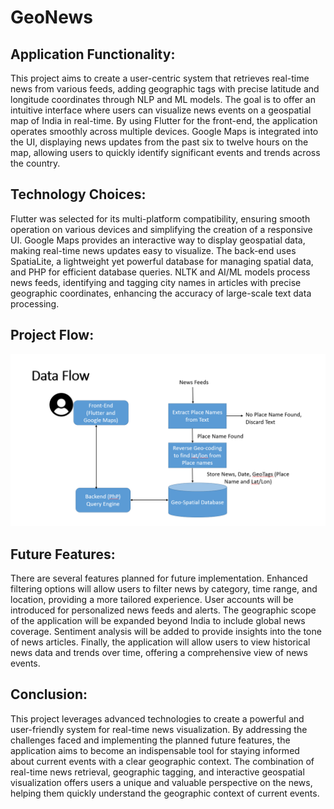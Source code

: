 # GeoNews
## Application Functionality:
This project aims to create a user-centric system that retrieves real-time news from various feeds, adding geographic tags with precise latitude and longitude coordinates through NLP and ML models.
The goal is to offer an intuitive interface where users can visualize news events on a geospatial map of India in real-time. 
By using Flutter for the front-end, the application operates smoothly across multiple devices. 
Google Maps is integrated into the UI, displaying news updates from the past six to twelve hours on the map, allowing users to quickly identify significant events and trends across the country.

## Technology Choices:
Flutter was selected for its multi-platform compatibility, ensuring smooth operation on various devices and simplifying the creation of a responsive UI. 
Google Maps provides an interactive way to display geospatial data, making real-time news updates easy to visualize. 
The back-end uses SpatiaLite, a lightweight yet powerful database for managing spatial data, and PHP for efficient database queries.
NLTK and AI/ML models process news feeds, identifying and tagging city names in articles with precise geographic coordinates, enhancing the accuracy of large-scale text data processing.

## Project Flow:
![alt text](<Data Flow.png>)

## Future Features:
There are several features planned for future implementation. 
Enhanced filtering options will allow users to filter news by category, time range, and location, providing a more tailored experience.
User accounts will be introduced for personalized news feeds and alerts. 
The geographic scope of the application will be expanded beyond India to include global news coverage. 
Sentiment analysis will be added to provide insights into the tone of news articles. 
Finally, the application will allow users to view historical news data and trends over time, offering a comprehensive view of news events.

## Conclusion:
This project leverages advanced technologies to create a powerful and user-friendly system for real-time news visualization. 
By addressing the challenges faced and implementing the planned future features, the application aims to become an indispensable tool for staying informed about current events with a clear geographic context. 
The combination of real-time news retrieval, geographic tagging, and interactive geospatial visualization offers users a unique and valuable perspective on the news, helping them quickly understand the geographic context of current events.